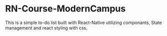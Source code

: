 # RN-Course-ModernCampus

This is a simple to-do list built with React-Native utilizing componants, State management and react styling with css.
